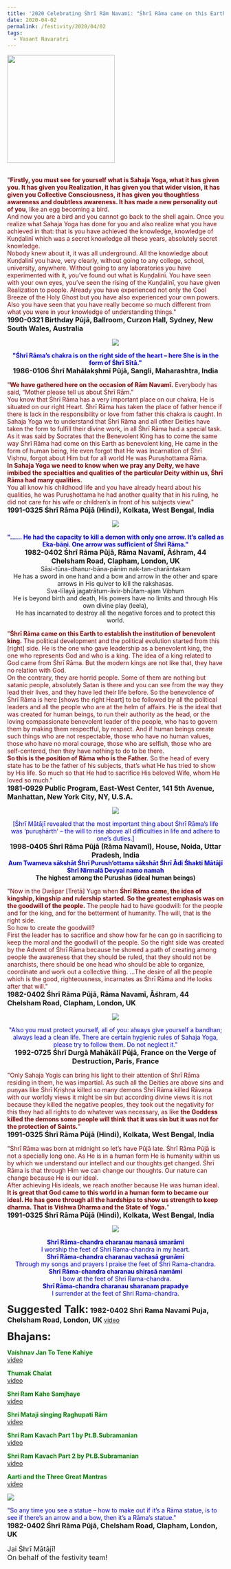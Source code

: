 ```yaml
---
title: '2020 Celebrating Śhrī Rām Navami: "Śhrī Rāma came on this Earth to establish the institution of benevolent king" '
date: 2020-04-02
permalink: /festivity/2020/04/02
tags:
  - Vasant Navaratri
---
```


<div style="text-align: left"><img src="/images/image00.png" width="250" /></div><br>

<p>
<font color="DarkRed">"<b>Firstly, you must see for yourself what is Sahaja Yoga, what it has given you. It has given you Realization, it has given you that wider vision, it has given you Collective Consciousness, it has given you thoughtless awareness and doubtless awareness. It has made a new personality out of you</b>, like an egg becoming a bird.<br>
And now you are a bird and you cannot go back to the shell again. Once you realize what Sahaja Yoga has done for you and also realize what you have achieved in that: that is you have achieved the knowledge, knowledge of Kuṇḍalinī which was a secret knowledge all these years, absolutely secret knowledge.<br>
Nobody knew about it, it was all underground. All the knowledge about Kuṇḍalinī you have, very clearly, without going to any college, school, university, anywhere. Without going to any laboratories you have experimented with it, you’ve found out what is Kuṇḍalinī. You have seen with your own eyes, you’ve seen the rising of the Kuṇḍalinī, you have given Realization to people. Already you have experienced not only the Cool Breeze of the Holy Ghost but you have also experienced your own powers. Also you have seen that you have really become so much different from what you were in your knowledge of understanding things."</font><br>
<font size="+0"><b>1990-0321 Birthday Pūjā, Ballroom, Curzon Hall, Sydney, New South Wales, Australia</b></font>
</p>

<div style="text-align: center"><img src="/images/image386.png" /></div>

<p style="text-align:center;">
<font color="blue"><b>"Śhrī Rāma’s chakra is on the right side of the heart – here She is in the form of Śhrī Sītā."</b></font><br>
<font size="+0"><b>1986-0106 Śhrī Mahālakṣhmī Pūjā,  Sangli, Maharashtra, India</b></font>
</p>

<p>
<font color="DarkRed">"<b>We have gathered here on the occasion of Rām Navamī.</b> Everybody has said, “Mother please tell us about Śhrī Rām.”<br>
You know that Śhrī Rāma has a very important place on our chakra, He is situated on our right Heart. Śhrī Rāma has taken the place of father hence if there is lack in the responsibility or love from father this chakra is caught. In Sahaja Yoga we to understand that Śhrī Rāma and all other Deities have taken the form to fulfill their divine work, in all Śhrī Rāma had a special task. As it was said by Socrates that the Benevolent King has to come the same way Śhrī Rāma had come on this Earth as benevolent king, He came in the form of human being, He even forgot that He was Incarnation of Śhrī Viṣhṇu, forgot about Him but for all world He was Puruṣhottama Rāma.<br>
<b>In Sahaja Yoga we need to know when we pray any Deity, we have imbibed the specialties and qualities of the particular Deity within us, Śhrī Rāma had many qualities.</b><br>
You all know his childhood life and you have already heard about his qualities, he was Puruṣhottama he had another quality that in his ruling, he did not care for his wife or children’s in front of his subjects view."</font><br>
<font size="+0"><b>1991-0325 Śhrī Rāma Pūjā (Hindi), Kolkata, West Bengal, India</b></font>
</p>

<div style="text-align: center"><img src="/images/image387.png" /></div>

<p style="text-align:center;">
<font color="blue"><b>"...... He had the capacity to kill a demon with only one arrow. It’s called as Eka-bāṇi. One arrow was sufficient of Śhrī Rāma."</b></font><br>
<font size="+0"><b>1982-0402 Śhrī Rāma Pūjā, Rāma Navamī, Āśhram, 44 Chelsham Road, Clapham, London, UK</b></font><br>
Sāsi-tūna-dhanur-bāna-pānim nak-tan-charāntakam<br>
He has a sword in one hand and a bow and arrow in the other and spare arrows in His quiver to kill the rakshasas.<br>
Sva-līlayā jagatrātum-āvir-bhūtam-ajam Vibhum<br>
He is beyond birth and death, His powers have no limits and through His own divine play (leela),<br>
He has incarnated to destroy all the negative forces and to protect this world.<br>
</p>

<p>
<font color="DarkRed">"<b>Śhrī Rāma came on this Earth to establish the institution of benevolent king.</b> The political development and the political evolution started from this [right] side. He is the one who gave leadership as a benevolent king, the one who represents God and who is a king. The idea of a king related to God came from Śhrī Rāma. But the modern kings are not like that, they have no relation with God.<br>
On the contrary, they are horrid people. Some of them are nothing but satanic people, absolutely Satan is there and you can see from the way they lead their lives, and they have led their life before. So the benevolence of Śhrī Rāma is here [shows the right Heart] to be followed by all the political leaders and all the people who are at the helm of affairs. He is the ideal that was created for human beings, to run their authority as the head, or the loving compassionate benevolent leader of the people, who has to govern them by making them respectful, by respect. And if human beings create such things who are not respectable, those who have no human values, those who have no moral courage, those who are selfish, those who are self-centered, then they have nothing to do to be there.<br>
<b>So this is the position of Rāma who is the Father.</b> So the head of every state has to be the father of his subjects, that’s what He has tried to show by His life. So much so that He had to sacrifice His beloved Wife, whom He loved so much."</font><br>
<font size="+0"><b>1981-0929 Public Program, East-West Center, 141 5th Avenue, Manhattan, New York City, NY, U.S.A.</b></font>
</p>

<div style="text-align: center"><img src="/images/image388.png" /></div>

<p style="text-align:center;">
<font color="blue">[Śhrī Mātājī revealed that the most important thing about Śhrī Rāma’s life was ‘puruṣhārth’
– the will to rise above all difficulties in life and adhere to one’s duties.]</font><br>
<font size="+0"><b>1998-0405 Śhrī Rāma Pūjā (Rāma Navamī), House, Noida, Uttar Pradesh, India</b></font><br>
<font color="blue"><b>Aum Twameva sākshāt Śhrī Purush’ottama sākshāt Śhrī Ādi Śhakti Mātājī Śhrī Nirmalā Devyai namo namah</b></font><br>
<b>The highest among the Purushas (ideal human beings)</b>
</p>

<p>
<font color="DarkRed">"Now in the Dwāpar [Tretā] Yuga when <b>Śhrī Rāma came, the idea of kingship, kingship and rulership started. So the greatest emphasis was on the goodwill of the people.</b> The people had to have goodwill: for the people and for the king, and for the betterment of humanity. The will, that is the right side.<br>
So how to create the goodwill?<br>
First the leader has to sacrifice and show how far he can go in sacrificing to keep the moral and the goodwill of the people. So the right side was created by the Advent of Śhrī Rāma because he showed a path of creating among people the awareness that they should be ruled, that they should not be anarchists, there should be one head who should be able to organize, coordinate and work out a collective thing.
...The desire of all the people which is the good, righteousness, incarnates as Śhrī Rāma and He looks after that will."</font><br>
<font size="+0"><b>1982-0402 Śhrī Rāma Pūjā, Rāma Navamī, Āśhram, 44 Chelsham Road, Clapham, London, UK</b></font>
</p>

<div style="text-align: center"><img src="/images/image389.png" /></div>

<p style="text-align:center;">
<font color="blue">"Also you must protect yourself, all of you: always give yourself a bandhan; always lead a clean life. 
There are certain hygienic rules of Sahaja Yoga, please try to follow them. Do not neglect it."</font><br>
<font size="+0"><b>1992-0725 Śhrī Durgā Mahākālī Pūjā, France on the Verge of Destruction, Paris, France</b></font>
</p>

<p>
<font color="DarkRed">"Only Sahaja Yogis can bring his light to their attention of Śhrī Rāma residing in them, he was impartial. As such all the Deities are above sins and puṇyas like Śhrī Kṛiṣhṇa killed so many demons Śhrī Rāma killed Rāvaṇa with our worldly views it might be sin but according divine views it is not because they killed the negative peoples, they took out the negativity for this they had all rights to do whatever was necessary, as like <b>the Goddess killed the demons some people will think that it was sin but it was not for the protection of Saints.</b>"</font><br>
<font size="+0"><b>1991-0325 Śhrī Rāma Pūjā (Hindi), Kolkata, West Bengal, India</b></font>
</p>

<p>
<font color="DarkRed">"Śhrī Rāma was born at midnight so let’s have Pūjā late. Śhrī Rāma Pūjā is not a specially long one. As He is in a human form He is humanity within us by which we understand our intellect and our thoughts get changed. Śhrī Rāma is that through Him we can change our thoughts. Our nature can change because He is our ideal.<br>
After achieving His ideals, we reach another because He was human ideal. <b>It is great that God came to this world in a human form to became our ideal. He has gone through all the hardships to show us strength to keep dharma. That is Viśhwa Dharma and the State of Yoga.</b>"</font><br>
<font size="+0"><b>1991-0325 Śhrī Rāma Pūjā (Hindi), Kolkata, West Bengal, India</b></font>
</p>

<div style="text-align: center"><img src="/images/image390.png" /></div>

<p style="color:blue; text-align:center;">
<b>Shrī Rāma-chandra charanau manasā smarāmi</b><br>
I worship the feet of Shri Rama-chandra in my heart.<br>
<b>Shrī Rāma-chandra charanau vachasā gṛunāmi</b><br>
Through my songs and prayers I praise the feet of Shri Rama-chandra.<br> 
<b>Shrī Rāma-chandra charanau shirasā namāmi</b><br>
I bow at the feet of Shri Rama-chandra.<br>
<b>Shrī Rāma-chandra charanau sharanam prapadye</b><br>
I surrender at the feet of Shri Rama-chandra.
</p>

<font size="+2"><b>Suggested Talk:</b></font> 
<font size="+0"><b>1982-0402 Shri Rama Navami Puja, Chelsham Road, London, UK</b></font>
<a href="https://www.youtube.com/watch?v=klN3-IPr6zw"> video</a><br>

<font size="+2"><b>Bhajans:</b></font>

<p>
<font color="green"><b>Vaishnav Jan To Tene Kahiye</b></font><br>
<a href="https://www.youtube.com/watch?v=H5RxSlBKhHQ">video</a>
</p>

<p>
<font color="green"><b>Thumak Chalat</b></font><br>
<a href="https://www.youtube.com/watch?v=3kjgprOXnAU">video</a>
</p>

<p>
<font color="green"><b>Shri Ram Kahe Samjhaye</b></font><br>
<a href="https://www.youtube.com/watch?v=MmAH-1btUxc">video</a>
</p>

<p>
<font color="green"><b>Shri Mataji singing Raghupati Rām</b></font><br>
<a href="https://www.youtube.com/watch?v=6cK5TEzmE7Q">video</a>
</p>
 
<p>
<font color="green"><b>Shri Ram Kavach Part 1 by Pt.B.Subramanian</b></font><br>
<a href="https://www.youtube.com/watch?v=jU0lTR3Rdg8">video</a>
</p>

<p>
<font color="green"><b>Shri Ram Kavach Part 2 by Pt.B.Subramanian</b></font><br>
<a href="https://www.youtube.com/watch?v=VIexvFle7iQ">video</a> 
</p>

<p>
<font color="green"><b>Aarti and the Three Great Mantras</b></font><br>
<a href="https://seven-teams.github.io/Videos_Links.html">video</a> 
</p>

<div style="text-align: left"><img src="/images/image391.png" /></div>

<p style="text-align:left;">
<font color="blue">"So any time you see a statue – how to make out if it’s a Rāma statue, 
is to see if there’s an arrow and a bow, then it’s a Rāma’s statue."</font><br>
<font size="+0"><b>1982-0402 Śhrī Rāma Pūjā, Chelsham Road, Clapham, London, UK</b></font>
</p>

<p>
<font size="+0">Jai Śhrī Mātājī!<br>
On behalf of the festivity team!</font>
</p>